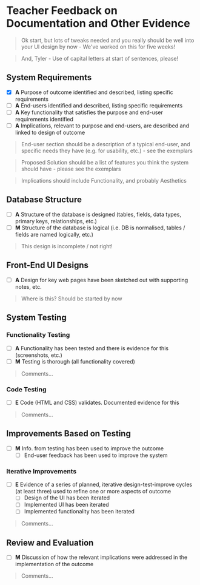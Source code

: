 # Teacher Feedback on Documentation and Other Evidence

> Ok start, but lots of tweaks needed and you really should be well into your UI design by now - We've worked on this for five weeks!

> And, Tyler - Use of capital letters at start of sentences, please!

## System Requirements	

- [x] **A** Purpose of outcome identified and described, listing specific requirements
- [ ] **A** End-users identified and described, listing specific requirements
- [ ] **A** Key functionality that satisfies the purpose and end-user requirements identified
- [ ] **A** Implications, relevant to purpose and end-users, are described and linked to design of outcome

> End-user section should be a description of a typical end-user, and specific needs they have (e.g. for usability, etc.) - see the exemplars

> Proposed Solution should be a list of features you think the system should have - please see the exemplars

> Implications should include Functionality, and probably Aesthetics


## Database Structure	

- [ ] **A** Structure of the database is designed (tables, fields, data types, primary keys, relationships, etc.)
- [ ] **M** Structure of the database is logical (i.e. DB is normalised, tables / fields are named logically, etc.)

> This design is incomplete / not right!


## Front-End UI Designs

- [ ] **A** Design for key web pages have been sketched out with supporting notes, etc.

> Where is this? Should be started by now


## System Testing

### Functionality Testing

- [ ] **A** Functionality has been tested and there is evidence for this (screenshots, etc.)
- [ ] **M** Testing is thorough (all functionality covered)

> Comments...  

### Code Testing

- [ ] **E** Code (HTML and CSS) validates. Documented evidence for this

> Comments...  


## Improvements Based on Testing

- [ ] **M** Info. from testing has been used to improve the outcome
    - [ ] End-user feedback has been used to improve the system

### Iterative Improvements

- [ ] **E** Evidence of a series of planned, iterative design-test-improve cycles (at least three) used to refine one or more aspects of outcome
    - [ ] Design of the UI has been iterated
    - [ ] Implemented UI has been iterated
    - [ ] Implemented functionality has been iterated

> Comments...  


## Review and Evaluation

- [ ] **M** Discussion of how the relevant implications were addressed in the implementation of the outcome

> Comments...

